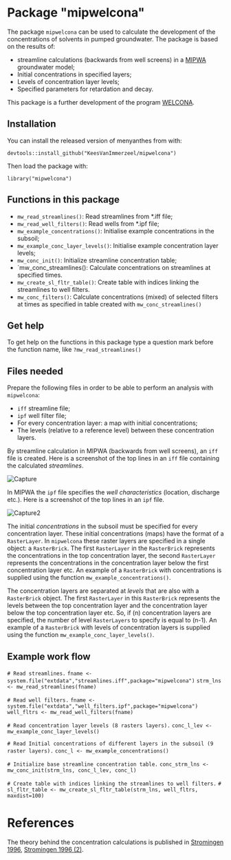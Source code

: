 # Package "mipwelcona"

<!-- badges: start -->
<!-- badges: end -->

The package `mipwelcona` can be used to calculate the development of the concentrations of solvents in pumped groundwater. The package is based on the results of:

* streamline calculations (backwards from well screens) in a [MIPWA](https://oss.deltares.nl/web/imod/mipwa-showcase) groundwater model;
* Initial concentrations in specified layers;
* Levels of concentration layer levels; 
* Specified parameters for retardation and decay.

This package is a further development of the program [WELCONA](https://edepot.wur.nl/10147).

## Installation

You can install the released version of menyanthes from with:

`devtools::install_github("KeesVanImmerzeel/mipwelcona")`

Then load the package with:

`library("mipwelcona")` 

## Functions in this package
- `mw_read_streamlines()`: Read streamlines from *.iff file;
- `mw_read_well_filters()`: Read wells from *.ipf file;
- `mw_example_concentrations()`: Initialise example concentrations in the subsoil; 
- `mw_example_conc_layer_levels()`: Initialise example concentration layer levels;
- `mw_conc_init()`: Initialize streamline concentration table;
- `mw_conc_streamlines(): Calculate concentrations on streamlines at specified times.
- `mw_create_sl_fltr_table()`: Create table with indices linking the streamlines to well filters.
- `mw_conc_filters()`: Calculate concentrations (mixed) of selected filters at times as specified in table created     with `mw_conc_streamlines()`

## Get help

To get help on the functions in this package type a question mark before the function name, like `?mw_read_streamlines()`

## Files needed

Prepare the following files in order to be able to perform an analysis with `mipwelcona`:

* `iff` streamline file;
* `ipf` well filter file;
* For every concentration layer: a map with initial concentrations; 
* The levels (relative to a reference level) between these concentration layers.


By streamline calculation in MIPWA (backwards from well screens), an `iff` file is created. Here is a screenshot of the top lines in an `iff` file containing the calculated *streamlines*.

![Capture](https://user-images.githubusercontent.com/16401251/94780598-001ad380-03c9-11eb-9558-82b8f4da889c.PNG)

In MIPWA the `ipf` file specifies the *well characteristics* (location, discharge etc.). Here is a screenshot of the top lines in an `ipf` file.

![Capture2](https://user-images.githubusercontent.com/16401251/94781503-3a38a500-03ca-11eb-96ab-6d6c9ed4637f.PNG)

The initial *concentrations* in the subsoil must be specified for every concentration layer. These initial concentrations (maps) have the format of a `RasterLayer`. In `mipwelcona` these raster layers are specified in a single object: a `RasterBrick`. The first `RasterLayer` in the `RasterBrick` represents the concentrations in the top concentration layer, the second `RasterLayer` represents the concentrations in the concentration layer below the first concentration layer etc. An example of a `RasterBrick` with concentrations is supplied using the function `mw_example_concentrations()`.

The concentration layers are separated at *levels* that are also with a `RasterBrick` object. The first `RasterLayer` in this `RasterBrick` represents the levels between the top concentration layer and the concentration layer below the top concentration layer etc. So, if (n) concentration layers are specified, the number of level `RasterLayers` to specify is equal to (n-1). An example of a `RasterBrick` with levels of concentration layers is supplied using the function `mw_example_conc_layer_levels()`.


## Example work flow

`# Read streamlines.`
`fname <- system.file("extdata","streamlines.iff",package="mipwelcona")`
`strm_lns <- mw_read_streamlines(fname)`

`# Read well filters.`
`fname <- system.file("extdata","well_filters.ipf",package="mipwelcona")`
`well_fltrs <- mw_read_well_filters(fname)`

`# Read concentration layer levels (8 rasters layers).`
`conc_l_lev <- mw_example_conc_layer_levels()`

`# Read Initial concentrations of different layers in the subsoil (9 raster layers).`
`conc_l <- mw_example_concentrations()`

`# Initialize base streamline concentration table.`
`conc_strm_lns <- mw_conc_init(strm_lns, conc_l_lev, conc_l)`

`# Create table with indices linking the streamlines to well filters.`
`# sl_fltr_table <- mw_create_sl_fltr_table(strm_lns, well_fltrs, maxdist=100)`

# References

The theory behind the concentration calculations is published in [Stromingen 1996](https://edepot.wur.nl/10128), [Stromingen 1996 (2)](https://www.nhv.nu/uploads/fileservice/stromingen/attachment/1996-3_Brieven.pdf).




